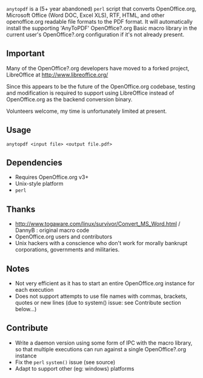 `anytopdf` is a (5+ year abandoned) `perl` script that converts OpenOffice.org, Microsoft Office (Word DOC, Excel XLS), RTF, HTML, and other openoffice.org readable file formats to the PDF format. It will automatically install the supporting 'AnyToPDF' OpenOffice?.org Basic macro library in the current user's OpenOffice?.org configuration if it's not already present.

Important
---------

Many of the OpenOffice?.org developers have moved to a forked project, LibreOffice at http://www.libreoffice.org/

Since this appears to be the future of the OpenOffice.org codebase, testing and modification is required to support using LibreOffice instead of OpenOffice.org as the backend conversion binary.

Volunteers welcome, my time is unfortunately limited at present.

Usage
-----

`anytopdf <input file> <output file.pdf>`


Dependencies
------------
 * Requires OpenOffice.org v3+
 * Unix-style platform
 * `perl`


Thanks
------
 * http://www.togaware.com/linux/survivor/Convert_MS_Word.html / DannyB : original macro code
 * OpenOffice.org users and contributors
 * Unix hackers with a conscience who don't work for morally bankrupt corporations, governments and militaries. 


Notes
-----

 * Not very efficient as it has to start an entire OpenOffice.org instance for each execution
 * Does not support attempts to use file names with commas, brackets, quotes or new lines (due to system() issue: see Contribute section below...) 


Contribute
----------
 * Write a daemon version using some form of IPC with the macro library, so that multiple executions can run against a single OpenOffice?.org instance
 * Fix the `perl` `system()` issue (see source)
 * Adapt to support other (eg: windows) platforms 
